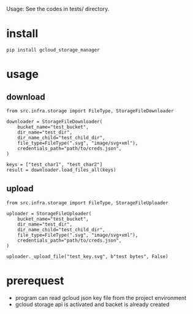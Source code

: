 Usage: See the codes in tests/ directory.

# install
```
pip install gcloud_storage_manager
```

# usage
## download
```
from src.infra.storage import FileType, StorageFileDownloader

downloader = StorageFileDownloader(
    bucket_name="test_bucket",
    dir_name="test_dir",
    dir_name_child="test_child_dir",
    file_type=FileType(".svg", "image/svg+xml"),
    credentials_path="path/to/creds.json",
)

keys = ["test_char1", "test_char2"]
result = downloader.load_files_all(keys)
```

## upload
```
from src.infra.storage import FileType, StorageFileUploader

uploader = StorageFileUploader(
    bucket_name="test_bucket",
    dir_name="test_dir",
    dir_name_child="test_child_dir",
    file_type=FileType(".svg", "image/svg+xml"),
    credentials_path="path/to/creds.json",
)

uploader._upload_file("test_key.svg", b"test bytes", False)
```

# prerequest
- program can read gcloud json key file from the project environment
- gcloud storage api is activated and backet is already created

